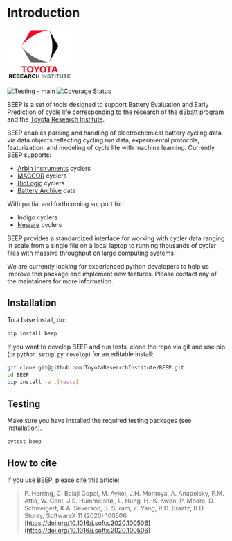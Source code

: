# Introduction

![icon](static/tri_small.png)

![Testing - main](https://github.com/TRI-AMDD/beep/workflows/Testing%20-%20main/badge.svg)
[![Coverage Status](https://coveralls.io/repos/github/TRI-AMDD/beep/badge.svg?branch=master)](https://coveralls.io/github/TRI-AMDD/beep?branch=master)

BEEP is a set of tools designed to support Battery Evaluation and Early Prediction of cycle life corresponding to the research of the [d3batt program](https://d3batt.mit.edu/) and the [Toyota Research Institute](http://www.tri.global/accelerated-materials-design-and-discovery/).


BEEP enables parsing and handling of electrochemical battery cycling data
via data objects reflecting cycling run data, experimental protocols,
featurization, and modeling of cycle life with machine learning.  Currently BEEP supports:

- [Arbin Instruments](https://www.arbin.com/) cyclers
- [MACCOR](http://www.maccor.com/) cyclers
- [BioLogic](https://www.biologic.net/product_category/battery-cyclers/) cyclers
- [Battery Archive](https://www.batteryarchive.org/) data

With partial and forthcoming support for:

- Indigo cyclers
- [Neware](https://newarebattery.com/) cyclers


BEEP provides a standardized interface for working with cycler data ranging in scale
from a single file on a local laptop to running thousands of cycler files with massive
throughput on large computing systems.


We are currently looking for experienced python developers to help us improve this package and implement new features.
Please contact any of the maintainers for more information.


## Installation
To a base install, do:

```bash
pip install beep
```

If you want to develop BEEP and run tests, clone the repo via git and use 
pip (or `python setup.py develop`)  for an editable install:

```bash
git clone git@github.com:ToyotaResearchInstitute/BEEP.git
cd BEEP
pip install -e .[tests]
```


## Testing
Make sure you have installed the required testing packages (see installation).

```bash
pytest beep
```


## How to cite
If you use BEEP, please cite this article:

> P. Herring, C. Balaji Gopal, M. Aykol, J.H. Montoya, A. Anapolsky, P.M. Attia, W. Gent, J.S. Hummelshøj, L. Hung, H.-K. Kwon, P. Moore, D. Schweigert, K.A. Severson, S. Suram, Z. Yang, R.D. Braatz, B.D. Storey, SoftwareX 11 (2020) 100506.
[https://doi.org/10.1016/j.softx.2020.100506](https://doi.org/10.1016/j.softx.2020.100506)

